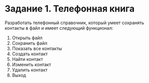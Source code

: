 # Задание 1. Телефонная книга

Разработать телефонный справочник, который умеет сохранять контакты в файл и имеет следующий функционал:
1. Открыть файл
2. Сохранить файл
3. Показать все контакты
4. Создать контакт
5. Найти контакт
6. Изменить контакт
7. Удалить контакт
8. Выход